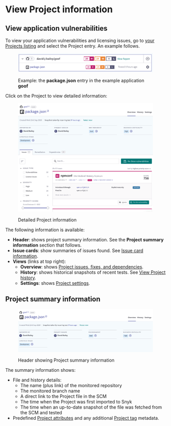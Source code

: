 # View Project information

## View application vulnerabilities

To view your application vulnerabilities and licensing issues, go to [your Projects listing](https://app.snyk.io/projects) and select the Project entry. An example follows.

<figure><img src="../../.gitbook/assets/application-vuln.png" alt="Example: the package.json entry in the example application goof"><figcaption><p>Example: the <strong>package.json</strong> entry in the example application <strong>goof</strong></p></figcaption></figure>

Click on the Project to view detailed information:

<figure><img src="../../.gitbook/assets/project-page.png" alt="Detailed Project information"><figcaption><p>Detailed Project information</p></figcaption></figure>

The following information is available:

* **Header**: shows project summary information. See the **Project summary information** section that follows.
* **Issue cards**: show summaries of issues found. See [Issue card information](issue-card-information.md).
* **Views** (links at top right):
  * **Overview**: shows [Project issues, fixes, and dependencies](view-project-issues-remediations-and-dependencies.md).
  * **History**: shows historical snapshots of recent tests. See [View Project history](view-project-history.md).
  * **Settings**: shows [Project settings](view-project-settings.md).

## Project summary information

<figure><img src="../../.gitbook/assets/proj-summ.png" alt="Header showing Project summary information"><figcaption><p>Header showing Project summary information</p></figcaption></figure>

The summary information shows:

* File and history details:
  * The name (plus link) of the monitored repository
  * The monitored branch name
  * A direct link to the Project file in the SCM
  * The time when the Project was first imported to Snyk
  * The time when an up-to-date snapshot of the file was fetched from the SCM and tested
* Predefined [Project attributes](../policies/assign-a-policy-to-project-attributes.md) and any additional [Project tag](project-tags.md) metadata.
